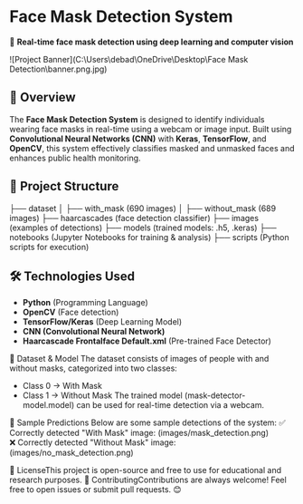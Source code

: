 # Face Mask Detection System  
🚀 **Real-time face mask detection using deep learning and computer vision**  

![Project Banner](C:\Users\debad\OneDrive\Desktop\Face Mask Detection\banner.png.jpg)
## 📌 Overview  
The **Face Mask Detection System** is designed to identify individuals wearing face masks in real-time using a webcam or image input. Built using **Convolutional Neural Networks (CNN)** with **Keras**, **TensorFlow**, and **OpenCV**, this system effectively classifies masked and unmasked faces and enhances public health monitoring.

## 📂 Project Structure  
├── dataset
│   ├── with_mask (690 images)
│   ├── without_mask (689 images)
├── haarcascades (face detection classifier)
├── images (examples of detections)
├── models (trained models: .h5, .keras)
├── notebooks (Jupyter Notebooks for training & analysis)
├── scripts (Python scripts for execution)

## 🛠 Technologies Used  
- **Python** (Programming Language)  
- **OpenCV** (Face detection)  
- **TensorFlow/Keras** (Deep Learning Model)  
- **CNN (Convolutional Neural Network)**  
- **Haarcascade Frontalface Default.xml** (Pre-trained Face Detector)  

🎯 Dataset & Model
The dataset consists of images of people with and without masks, categorized into two classes:
- Class 0 → With Mask
- Class 1 → Without Mask
The trained model (mask-detector-model.model) can be used for real-time detection via a webcam.

📸 Sample Predictions
Below are some sample detections of the system:
✅ Correctly detected "With Mask" image:
(images/mask_detection.png)  
❌ Correctly detected "Without Mask" image:
(images/no_mask_detection.png)  


📜 LicenseThis project is open-source and free to use for educational and research purposes.
🙌 ContributingContributions are always welcome! Feel free to open issues or submit pull requests. 😊
